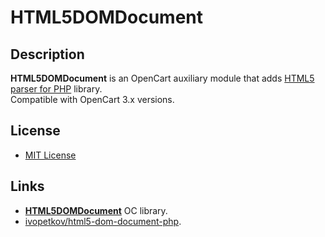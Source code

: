 # HTML5DOMDocument

## Description
**HTML5DOMDocument** is an OpenCart auxiliary module that adds [HTML5 parser for PHP](https://github.com/ivopetkov/html5-dom-document-php) library.  
Compatible with OpenCart 3.x versions.

## License
* [MIT License](../LICENSE.txt)

## Links
* [**HTML5DOMDocument**](https://github.com/ocmod-space/lib-html5domdocument) OC library.
* [ivopetkov/html5-dom-document-php](https://github.com/ivopetkov/html5-dom-document-php).
